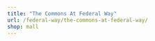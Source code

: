 ```yaml
---
title: "The Commons At Federal Way"
url: /federal-way/the-commons-at-federal-way/
shop: mall
---
```

